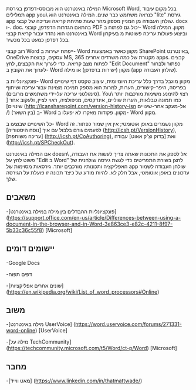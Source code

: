 

המילה באינטרנט הוא מבוסס-דפדפן בגירסת Microsoft Word, בכל מקום
עיבוד תמלילים app you\ כנראה משתמש כבר שנים. המילה באינטרנט הוא
\"lite\" גירסת app שולחן העבודה מן המניין מספק מהר
שעות פתיחת קריאה ועריכה של קבצי. docx ו-. doc. בהתאם
הגדרות הדפדפן, קובצי PDF יכול גם לפתוח ב- Word מקוון. המילה
באינטרנט הוא נהדר עבור קריאת קבצי Word וביצוע פעולות עריכה פשוטות מ
בעיקרון בכל דפדפן כמעט בכל מכשיר.

רוב קבצי Word ייפתח ישירות ב- Word מקוון כאשר באמצעות SharePoint
באינטרנט, OneDrive עסקים, קבוצות MS, מקטרת של כמה משרדים אחרים
365 apps. קבצים לפתוח מצב קריאה. כדי לערוך את הקבצים, לחץ
\"Edit Document\" כפתור ולבחור לערוך את הקובץ ב- Word מקוון
(ישירות בדפדפן) או מילה (app שולחן העבודה).

פונקציונליות ב- Word מקוון מוגבל בדרך כלל עריכת היומיומית,
עיצוב טקסט דף שינויים בפריסה, היפר-קישורים, הערות, למרות
הוא מספק תמיכה מצוינת עבור עריכה ושיתוף (סימולטני עריכה על-ידי
משתמשים מרובים). You\ רצוי להימנע משימות מורכבות יותר כמו תמונה
טבלאות, הערות שוליים, אינדקסים, מניפולציה, ראוי לציין, ולעקוב אחר [
שינויים] (http://icansharepoint.com/version-history-isn אל-מעקב אחר-שינויים /)
(בין השאר) ב- Word מקוון. פקודות מאקרו לא יפעלו ב- Word מקוון.

כל השינויים שבוצעו ב- Word מקוון נשמרים באופן אוטומטי; אין אין
שמור כפתור. זה לפעמים גורם בלבול עם איך [נוסח
היסטוריה] (http://icsh.pt/VersionHistory),
[עריכה משותפת] (http://icsh.pt/CoAuthoring), ואת [בדוק
וצ'ק אאוט] עבודה (http://icsh.pt/SPCheckOut).

אם המילה באינטרנט doesn\ אל לספק את התכונות שאתה צריך לעשות את העבודה,
פשוט לחץ על \"Edit ב Word\" לחצן בשורת התפריטים כדי לגשת
גירסה שולחנית של האפליקציה ותכונותיו מורכבים יותר. גירסאות מסוימות
של app שולחן העבודה לשמור עדכונים באופן אוטומטי, אבל חלק לא. להיות מודע
של כיצד תכונה זו פועלת על הגירסה שלך.

משאבים
---------

-[פונקציונליות ההבדלים בין מילה במילה
    באינטרנט] (https://support.office.com/en-us/article/Differences-between-using-a-document-in-the-browser-and-in-Word-3e863ce3-e82c-4211-8f97-5b33c36c55f8)
    \[Microsoft\]

יישומים דומים
--------------------

-Google Docs

-דפים תפוח

-[שונים אחרים
    אפליקציות] (https://en.wikipedia.org/wiki/List_of_word_processors#Online)

משוב
---------

-[מילה באינטרנט UserVoice] (https://word.uservoice.com/forums/271331-word-online)
    \[UserVoice\]

-[מילה על TechCommunity] (https://techcommunity.microsoft.com/t5/Word/ct-p/Word)
    \[Microsoft\]

מחבר
---------

-[מאט ווייד] (https://www.linkedin.com/in/thatmattwade/)

